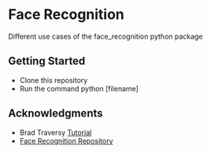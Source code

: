 # Face Recognition

Different use cases of the face_recognition python package

## Getting Started
* Clone this repository
* Run the command python [filename]

## Acknowledgments
* Brad Traversy  [Tutorial](https://www.youtube.com/watch?v=QSTnwsZj2yc)
* [Face Recognition Repository](https://github.com/ageitgey/face_recognition)